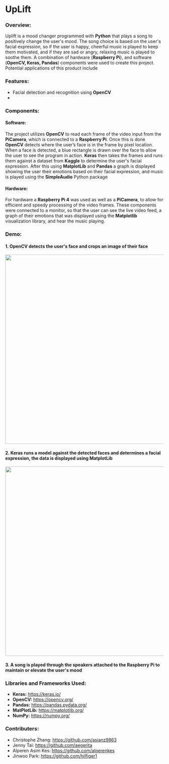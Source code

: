# UpLift
### Overview:
Uplift is a mood changer programmed with **Python** that plays a song to positively change the user's mood. The song choice is based on the user's facial expression, so if the user is happy, cheerful music is played to keep them motivated, and if they are sad or angry, relaxing music is played to soothe them. A combination of hardware (**Raspberry Pi**), and software (**OpenCV, Keras, Pandas**) components were used to create this project. 
<br />
Potential applications of this product include

### Features:
* Facial detection and recognition using **OpenCV**
* 


### Components:
#### Software:
The project utilizes **OpenCV** to read each frame of the video input from the **PiCamera**, which is connected to a **Raspberry Pi**. Once this is done **OpenCV** detects where the user’s face is in the frame by pixel location. When a face is detected, a blue rectangle is drawn over the face to allow the user to see the program in action. **Keras** then takes the frames and runs them against a dataset from **Kaggle** to determine the user's facial expression. After this using **MatplotLib** and **Pandas** a graph is displayed showing the user their emotions based on their facial expression, and music is played using the **SimpleAudio** Python package

#### Hardware:
For hardware a **Raspberry Pi 4** was used as well as a **PiCamera**, to allow for efficient and speedy processing of the video frames. These components were connected to a monitor, so that the user can see the live video feed, a graph of their emotions that was displayed using the **Matplotlib** visualization library, and hear the music playing.

### Demo:
#### 1. OpenCV detects the user's face and crops an image of their face
<img src="https://user-images.githubusercontent.com/66835262/103143615-f19e3880-46e7-11eb-9e94-6a8dc7155ed4.png" width="600px">

<br />

#### 2. Keras runs a model against the detected faces and determines a facial expression, the data is displayed using MatplotLib
<img src="https://user-images.githubusercontent.com/66835262/103143643-6a9d9000-46e8-11eb-82e7-1dae90e5593f.png" width="600px">

<br />

#### 3. A song is played through the speakers attached to the Raspberry Pi to maintain or elevate the user's mood 



### Libraries and Frameworks Used:
* **Keras:** https://keras.io/
* **OpenCV:** https://opencv.org/
* **Pandas:** https://pandas.pydata.org/
* **MatPlotLib:** https://matplotlib.org/
* **NumPy:** https://numpy.org/


### Contributers:
* Christophe Zhang: https://github.com/asianz9863
* Jenny Tai: https://github.com/aegerita
* Alperen Asim Kes: https://github.com/alperenkes
* Jinwoo Park: https://github.com/hilfiger1
